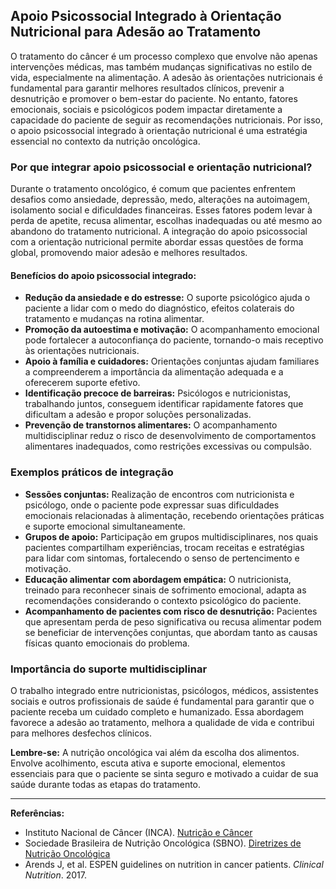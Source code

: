 
## Apoio Psicossocial Integrado à Orientação Nutricional para Adesão ao Tratamento

O tratamento do câncer é um processo complexo que envolve não apenas intervenções médicas, mas também mudanças significativas no estilo de vida, especialmente na alimentação. A adesão às orientações nutricionais é fundamental para garantir melhores resultados clínicos, prevenir a desnutrição e promover o bem-estar do paciente. No entanto, fatores emocionais, sociais e psicológicos podem impactar diretamente a capacidade do paciente de seguir as recomendações nutricionais. Por isso, o apoio psicossocial integrado à orientação nutricional é uma estratégia essencial no contexto da nutrição oncológica.

### Por que integrar apoio psicossocial e orientação nutricional?

Durante o tratamento oncológico, é comum que pacientes enfrentem desafios como ansiedade, depressão, medo, alterações na autoimagem, isolamento social e dificuldades financeiras. Esses fatores podem levar à perda de apetite, recusa alimentar, escolhas inadequadas ou até mesmo ao abandono do tratamento nutricional. A integração do apoio psicossocial com a orientação nutricional permite abordar essas questões de forma global, promovendo maior adesão e melhores resultados.

#### Benefícios do apoio psicossocial integrado:

- **Redução da ansiedade e do estresse:** O suporte psicológico ajuda o paciente a lidar com o medo do diagnóstico, efeitos colaterais do tratamento e mudanças na rotina alimentar.
- **Promoção da autoestima e motivação:** O acompanhamento emocional pode fortalecer a autoconfiança do paciente, tornando-o mais receptivo às orientações nutricionais.
- **Apoio à família e cuidadores:** Orientações conjuntas ajudam familiares a compreenderem a importância da alimentação adequada e a oferecerem suporte efetivo.
- **Identificação precoce de barreiras:** Psicólogos e nutricionistas, trabalhando juntos, conseguem identificar rapidamente fatores que dificultam a adesão e propor soluções personalizadas.
- **Prevenção de transtornos alimentares:** O acompanhamento multidisciplinar reduz o risco de desenvolvimento de comportamentos alimentares inadequados, como restrições excessivas ou compulsão.

### Exemplos práticos de integração

- **Sessões conjuntas:** Realização de encontros com nutricionista e psicólogo, onde o paciente pode expressar suas dificuldades emocionais relacionadas à alimentação, recebendo orientações práticas e suporte emocional simultaneamente.
- **Grupos de apoio:** Participação em grupos multidisciplinares, nos quais pacientes compartilham experiências, trocam receitas e estratégias para lidar com sintomas, fortalecendo o senso de pertencimento e motivação.
- **Educação alimentar com abordagem empática:** O nutricionista, treinado para reconhecer sinais de sofrimento emocional, adapta as recomendações considerando o contexto psicológico do paciente.
- **Acompanhamento de pacientes com risco de desnutrição:** Pacientes que apresentam perda de peso significativa ou recusa alimentar podem se beneficiar de intervenções conjuntas, que abordam tanto as causas físicas quanto emocionais do problema.

### Importância do suporte multidisciplinar

O trabalho integrado entre nutricionistas, psicólogos, médicos, assistentes sociais e outros profissionais de saúde é fundamental para garantir que o paciente receba um cuidado completo e humanizado. Essa abordagem favorece a adesão ao tratamento, melhora a qualidade de vida e contribui para melhores desfechos clínicos.

**Lembre-se:** A nutrição oncológica vai além da escolha dos alimentos. Envolve acolhimento, escuta ativa e suporte emocional, elementos essenciais para que o paciente se sinta seguro e motivado a cuidar de sua saúde durante todas as etapas do tratamento.

---

**Referências:**

- Instituto Nacional de Câncer (INCA). [Nutrição e Câncer](https://www.inca.gov.br/nutricao-e-cancer)
- Sociedade Brasileira de Nutrição Oncológica (SBNO). [Diretrizes de Nutrição Oncológica](https://www.sbno.com.br/)
- Arends J, et al. ESPEN guidelines on nutrition in cancer patients. *Clinical Nutrition*. 2017.
```
